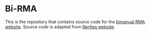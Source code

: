 # Bi-RMA

This is the repository that contains source code for the [bimanual RMA website](https://seungbinjoo.github.io/bdl/). Source code is adapted from [Nerfies website](https://nerfies.github.io).
